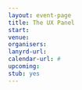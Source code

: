 ```yaml
---
layout: event-page
title: The UX Panel
start: 
venue: 
organisers: 
lanyrd-url: 
calendar-url: #
upcoming: 
stub: yes
---
```


